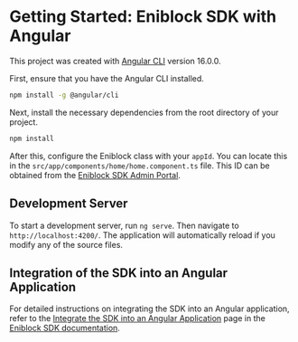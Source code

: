 # Getting Started: Eniblock SDK with Angular

This project was created with [Angular CLI](https://github.com/angular/angular-cli) version 16.0.0.

First, ensure that you have the Angular CLI installed.

```bash
npm install -g @angular/cli
```

Next, install the necessary dependencies from the root directory of your project.

```bash
npm install
```

After this, configure the Eniblock class with your `appId`. You can locate this in the `src/app/components/home/home.component.ts` file. This ID can be obtained from the [Eniblock SDK Admin Portal](https://sdk.eniblock.com/admin).

## Development Server

To start a development server, run `ng serve`. Then navigate to `http://localhost:4200/`. The application will automatically reload if you modify any of the source files.

## Integration of the SDK into an Angular Application

For detailed instructions on integrating the SDK into an Angular application, refer to the [Integrate the SDK into an Angular Application](https://sdk.eniblock.com/docs/sdk_overview/sdk-get_started#-integrate-the-sdk-into-an-angular-application) page in the [Eniblock SDK documentation](https://sdk.eniblock.com/docs).
